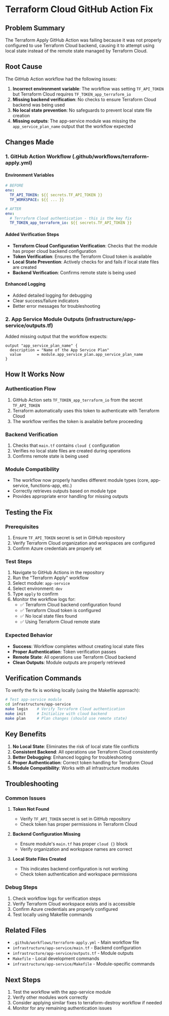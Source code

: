 # Terraform Cloud GitHub Action Fix

## Problem Summary

The Terraform Apply GitHub Action was failing because it was not properly configured to use Terraform Cloud backend, causing it to attempt using local state instead of the remote state managed by Terraform Cloud.

## Root Cause

The GitHub Action workflow had the following issues:

1. **Incorrect environment variable**: The workflow was setting `TF_API_TOKEN` but Terraform Cloud requires `TF_TOKEN_app_terraform_io`
2. **Missing backend verification**: No checks to ensure Terraform Cloud backend was being used
3. **No local state prevention**: No safeguards to prevent local state file creation
4. **Missing outputs**: The app-service module was missing the `app_service_plan_name` output that the workflow expected

## Changes Made

### 1. GitHub Action Workflow (.github/workflows/terraform-apply.yml)

#### Environment Variables
```yaml
# BEFORE
env:
  TF_API_TOKEN: ${{ secrets.TF_API_TOKEN }}
  TF_WORKSPACE: ${{ ... }}

# AFTER
env:
  # Terraform Cloud authentication - this is the key fix
  TF_TOKEN_app_terraform_io: ${{ secrets.TF_API_TOKEN }}
```

#### Added Verification Steps
- **Terraform Cloud Configuration Verification**: Checks that the module has proper cloud backend configuration
- **Token Verification**: Ensures the Terraform Cloud token is available
- **Local State Prevention**: Actively checks for and fails if local state files are created
- **Backend Verification**: Confirms remote state is being used

#### Enhanced Logging
- Added detailed logging for debugging
- Clear success/failure indicators
- Better error messages for troubleshooting

### 2. App Service Module Outputs (infrastructure/app-service/outputs.tf)

Added missing output that the workflow expects:
```hcl
output "app_service_plan_name" {
  description = "Name of the App Service Plan"
  value       = module.app_service_plan.app_service_plan_name
}
```

## How It Works Now

### Authentication Flow
1. GitHub Action sets `TF_TOKEN_app_terraform_io` from the secret `TF_API_TOKEN`
2. Terraform automatically uses this token to authenticate with Terraform Cloud
3. The workflow verifies the token is available before proceeding

### Backend Verification
1. Checks that `main.tf` contains `cloud {` configuration
2. Verifies no local state files are created during operations
3. Confirms remote state is being used

### Module Compatibility
- The workflow now properly handles different module types (core, app-service, functions-app, etc.)
- Correctly retrieves outputs based on module type
- Provides appropriate error handling for missing outputs

## Testing the Fix

### Prerequisites
1. Ensure `TF_API_TOKEN` secret is set in GitHub repository
2. Verify Terraform Cloud organization and workspaces are configured
3. Confirm Azure credentials are properly set

### Test Steps
1. Navigate to GitHub Actions in the repository
2. Run the "Terraform Apply" workflow
3. Select module: `app-service`
4. Select environment: `dev`
5. Type `apply` to confirm
6. Monitor the workflow logs for:
   - ✅ Terraform Cloud backend configuration found
   - ✅ Terraform Cloud token is configured
   - ✅ No local state files found
   - ✅ Using Terraform Cloud remote state

### Expected Behavior
- **Success**: Workflow completes without creating local state files
- **Proper Authentication**: Token verification passes
- **Remote State**: All operations use Terraform Cloud backend
- **Clean Outputs**: Module outputs are properly retrieved

## Verification Commands

To verify the fix is working locally (using the Makefile approach):

```bash
# Test app-service module
cd infrastructure/app-service
make login    # Verify Terraform Cloud authentication
make init     # Initialize with cloud backend
make plan     # Plan changes (should use remote state)
```

## Key Benefits

1. **No Local State**: Eliminates the risk of local state file conflicts
2. **Consistent Backend**: All operations use Terraform Cloud consistently
3. **Better Debugging**: Enhanced logging for troubleshooting
4. **Proper Authentication**: Correct token handling for Terraform Cloud
5. **Module Compatibility**: Works with all infrastructure modules

## Troubleshooting

### Common Issues

1. **Token Not Found**
   - Verify `TF_API_TOKEN` secret is set in GitHub repository
   - Check token has proper permissions in Terraform Cloud

2. **Backend Configuration Missing**
   - Ensure module's `main.tf` has proper `cloud {}` block
   - Verify organization and workspace names are correct

3. **Local State Files Created**
   - This indicates backend configuration is not working
   - Check token authentication and workspace permissions

### Debug Steps
1. Check workflow logs for verification steps
2. Verify Terraform Cloud workspace exists and is accessible
3. Confirm Azure credentials are properly configured
4. Test locally using Makefile commands

## Related Files

- `.github/workflows/terraform-apply.yml` - Main workflow file
- `infrastructure/app-service/main.tf` - Backend configuration
- `infrastructure/app-service/outputs.tf` - Module outputs
- `Makefile` - Local development commands
- `infrastructure/app-service/Makefile` - Module-specific commands

## Next Steps

1. Test the workflow with the app-service module
2. Verify other modules work correctly
3. Consider applying similar fixes to terraform-destroy workflow if needed
4. Monitor for any remaining authentication issues
